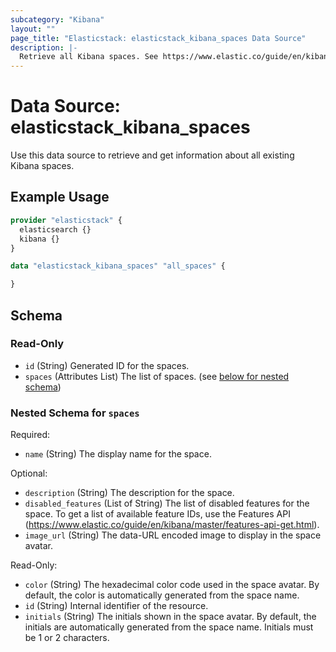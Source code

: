 ```yaml
---
subcategory: "Kibana"
layout: ""
page_title: "Elasticstack: elasticstack_kibana_spaces Data Source"
description: |-
  Retrieve all Kibana spaces. See https://www.elastic.co/guide/en/kibana/master/spaces-api-get-all.html
---
```


# Data Source: elasticstack_kibana_spaces

Use this data source to retrieve and get information about all existing Kibana spaces. 

## Example Usage

```terraform
provider "elasticstack" {
  elasticsearch {}
  kibana {}
}

data "elasticstack_kibana_spaces" "all_spaces" {

}
```

<!-- schema generated by tfplugindocs -->
## Schema

### Read-Only

- `id` (String) Generated ID for the spaces.
- `spaces` (Attributes List) The list of spaces. (see [below for nested schema](#nestedatt--spaces))

<a id="nestedatt--spaces"></a>
### Nested Schema for `spaces`

Required:

- `name` (String) The display name for the space.

Optional:

- `description` (String) The description for the space.
- `disabled_features` (List of String) The list of disabled features for the space. To get a list of available feature IDs, use the Features API (https://www.elastic.co/guide/en/kibana/master/features-api-get.html).
- `image_url` (String) The data-URL encoded image to display in the space avatar.

Read-Only:

- `color` (String) The hexadecimal color code used in the space avatar. By default, the color is automatically generated from the space name.
- `id` (String) Internal identifier of the resource.
- `initials` (String) The initials shown in the space avatar. By default, the initials are automatically generated from the space name. Initials must be 1 or 2 characters.

